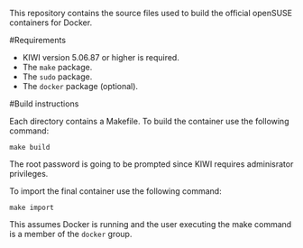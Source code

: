 This repository contains the source files used to build the official
openSUSE containers for Docker.

#Requirements

* KIWI version 5.06.87 or higher is required.
* The `make` package.
* The `sudo` package.
* The `docker` package (optional).

#Build instructions

Each directory contains a Makefile. To build the container use the following
command:

```
make build
```

The root password is going to be prompted since KIWI requires adminisrator
privileges.

To import the final container use the following command:

```
make import
```

This assumes Docker is running and the user executing the make command is a
member of the `docker` group.
